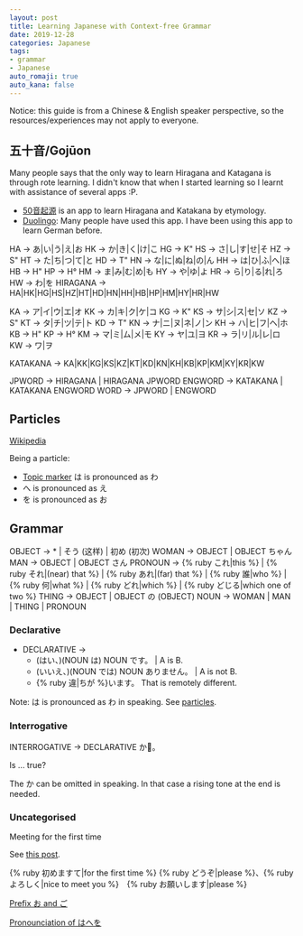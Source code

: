 ```yaml
---
layout: post
title: Learning Japanese with Context-free Grammar
date: 2019-12-28
categories: Japanese
tags: 
- grammar
- Japanese
auto_romaji: true
auto_kana: false
---
```


<!-- I started learning Japanese on 26th Dec 2019. This post is to summarise some of my learnings and useful tips for new learners. -->

Notice: this guide is from a Chinese & English speaker perspective, so the resources/experiences may not apply to everyone.

## 五十音/Gojūon

Many people says that the only way to learn Hiragana and Katagana is through rote learning. I didn't know that when I started learning so I learnt with assistance of several apps :P.

- [50音起源](http://kanaorigin.producter.io/) is an app to learn Hiragana and Katakana by etymology.
- [Duolingo](https://www.duolingo.com): Many people have used this app. I have been using this app to learn German before. 

HA → あ|い|う|え|お
HK → か|き|く|け|こ
HG → K"
HS → さ|し|す|せ|そ
HZ → S"
HT → た|ち|つ|て|と
HD → T"
HN → な|に|ぬ|ね|の|ん
HH → は|ひ|ふ|へ|ほ
HB → H"
HP → H°
HM → ま|み|む|め|も
HY → や|ゆ|よ
HR → ら|り|る|れ|ろ
HW → わ|を
HIRAGANA → HA|HK|HG|HS|HZ|HT|HD|HN|HH|HB|HP|HM|HY|HR|HW

KA → ア|イ|ウ|エ|オ
KK → カ|キ|ク|ケ|コ
KG → K"
KS → サ|シ|ス|セ|ソ
KZ → S"
KT → タ|チ|ツ|テ|ト
KD → T"
KN → ナ|ニ|ヌ|ネ|ノ|ン
KH → ハ|ヒ|フ|ヘ|ホ
KB → H"
KP → H°
KM → マ|ミ|ム|メ|モ
KY → ヤ|ユ|ヨ
KR → ラ|リ|ル|レ|ロ
KW → ワ|ヲ

KATAKANA → KA|KK|KG|KS|KZ|KT|KD|KN|KH|KB|KP|KM|KY|KR|KW

JPWORD -> HIRAGANA | HIRAGANA JPWORD
ENGWORD -> KATAKANA | KATAKANA ENGWORD
WORD -> JPWORD | ENGWORD


## Particles

[Wikipedia](https://en.wikipedia.org/wiki/Japanese_particles)

Being a particle:

-  [Topic marker](https://en.wikipedia.org/wiki/Topic_marker) は is pronounced as わ
- へ is pronounced as え
- を is pronounced as お



## Grammar

OBJECT → * | そう (这样) | 初め (初次)
WOMAN → OBJECT | OBJECT ちゃん
MAN → OBJECT | OBJECT さん
PRONOUN → {% ruby これ|this %} | {% ruby それ|(near) that %} | {% ruby あれ|(far) that %} | {% ruby 誰|who %} | {% ruby 何|what %} | {% ruby どれ|which %} | {% ruby どじる|which one of two %}
THING → OBJECT | OBJECT の (OBJECT)
NOUN → WOMAN | MAN | THING | PRONOUN

### Declarative

* DECLARATIVE →
  + (はい、)(NOUN は) NOUN です。 |
    A is B.
  - (いいえ、)(NOUN では) NOUN ありません。 |
    A is not B.
  - {% ruby 違|ちが %}います。
    That is remotely different.


Note: は is pronounced as わ in speaking. See [particles](#Particles). 

### Interrogative
INTERROGATIVE → DECLARATIVE か。

Is ... true?

The か can be omitted in speaking. In that case a rising tone at the end is needed.

### Uncategorised

Meeting for the first time

See [this post](https://zhuanlan.zhihu.com/p/67570558).

{% ruby 初めますて|for the first time %}
{% ruby どうぞ|please %}、{% ruby よろしく|nice to meet you %}　{% ruby お願いします|please %}





[Prefix お and ご](http://selftaughtjapanese.com/2014/03/21/japanese-honorific-prefixes-お-and-ご-o-and-go/)

[Pronounciation of はへを](https://japanese.stackexchange.com/questions/379/why-are-the-particles-は-ha⇒wa-へ-he⇒e-and-を-wo⇒o-not-spelled-phonet)

